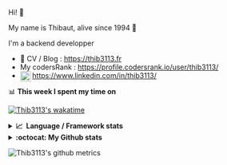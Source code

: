 Hi! 👋

My name is Thibaut, alive since 1994 🍷

I'm a backend developper

-   📝 CV / Blog : https://thib3113.fr
-   My codersRank : https://profile.codersrank.io/user/thib3113/
-   <a href="https://www.linkedin.com/in/thib3113/"><img align="left" alt="Thib3113's Linkedin" width="21px" src="https://raw.githubusercontent.com/peterthehan/peterthehan/master/assets/linkedin.svg" /></a> https://www.linkedin.com/in/thib3113/

📊 **This week I spent my time on**

[![Thib3113's wakatime](https://github-readme-stats.vercel.app/api/wakatime?username=thib3113&layout=default&theme=dracula&langs_count=6&hide_title=true&hide_border=true)](https://wakatime.com/@thib3113)

<details>
  <summary><b>📈&nbsp;&nbsp;Language&nbsp;/&nbsp;Framework stats</b></summary>
  <br/>  
  <a href='https://profile.codersrank.io/user/thib3113/'>
  <img src='http://cr-skills-chart-widget.azurewebsites.net/api/api?username=thib3113&padding=30&skills=php,batchfile,javascript,less,mysql,reactjs,scss,shell,typescript,vue'>
  </a>
</details>

<details>
  <summary><b>:octocat: My Github stats</b></summary>
  <br/>  
  
  <img src="https://github-readme-stats.vercel.app/api?username=thib3113&theme=dracula&show_icons=true&" alt="Thib3113's GitHub stats" />

<!--START_SECTION:activity-->

1. 🎉 Merged PR [#157](https://github.com/thib3113/unifi-client/pull/157) in [thib3113/unifi-client](https://github.com/thib3113/unifi-client)
2. 🎉 Merged PR [#156](https://github.com/thib3113/unifi-client/pull/156) in [thib3113/unifi-client](https://github.com/thib3113/unifi-client)
3. 🎉 Merged PR [#155](https://github.com/thib3113/unifi-client/pull/155) in [thib3113/unifi-client](https://github.com/thib3113/unifi-client)
4. 🎉 Merged PR [#154](https://github.com/thib3113/unifi-client/pull/154) in [thib3113/unifi-client](https://github.com/thib3113/unifi-client)
5. 💪 Opened PR [#153](https://github.com/thib3113/unifi-client/pull/153) in [thib3113/unifi-client](https://github.com/thib3113/unifi-client)
 <!--END_SECTION:activity-->

</details>

![Thib3113's github metrics](https://gist.githubusercontent.com/thib3113/83a96e16f8bca103f1b0e376186c66ec/raw/github-metrics.svg)
